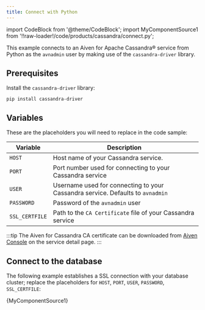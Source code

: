 ```yaml
---
title: Connect with Python
---
```


import CodeBlock from '@theme/CodeBlock';
import MyComponentSource1 from '!!raw-loader!/code/products/cassandra/connect.py';

This example connects to an Aiven for Apache Cassandra® service from
Python as the `avnadmin` user by making use of the `cassandra-driver`
library.

## Prerequisites

Install the `cassandra-driver` library:

```
pip install cassandra-driver
```

## Variables

These are the placeholders you will need to replace in the code sample:

| Variable       | Description                                                                    |
| -------------- | ------------------------------------------------------------------------------ |
| `HOST`         | Host name of your Cassandra service.                                           |
| `PORT`         | Port number used for connecting to your Cassandra service                      |
| `USER`         | Username used for connecting to your Cassandra service. Defaults to `avnadmin` |
| `PASSWORD`     | Password of the `avnadmin` user                                                |
| `SSL_CERTFILE` | Path to the `CA Certificate` file of your Cassandra service                    |

:::tip
The Aiven for Cassandra CA certificate can be downloaded from [Aiven
Console](https://console.aiven.io/) on the service detail page.
:::

## Connect to the database

The following example establishes a SSL connection with your database
cluster; replace the placeholders for `HOST`, `PORT`, `USER`,
`PASSWORD`, `SSL_CERTFILE`:

<CodeBlock language='python'>{MyComponentSource1}</CodeBlock>
